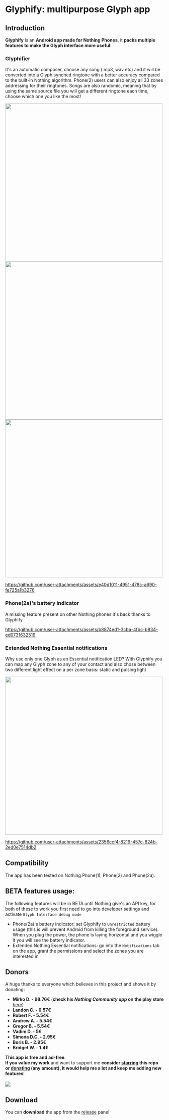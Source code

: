 # Glyphify: multipurpose Glyph app
## Introduction
**Glyphify** is an **Android app made for Nothing Phones**, it **packs multiple features to make the Glyph interface more useful**:

### Glyphifier
It's an automatic composer, choose any song (.mp3, wav etc) and it will be converted into a Glyph synched ringtone with a better accuracy compared to the built-in Nothing algorithm. Phone(2) users can also enjoy all 33 zones addressing for their ringtones. Songs are also randomic, meaning that by using the same source file you will get a different ringtone each time, choose which one you like the most!

<img src="https://github.com/user-attachments/assets/f5dd76a3-3f61-46a2-84b4-cacf0a0e8f10" height="500">
<img src="https://github.com/user-attachments/assets/43a70dc2-ba5b-4b63-a173-6b4a4aeb447c" height="500">
<img src="https://github.com/user-attachments/assets/f236b849-a82f-4c6f-92a6-a43fd93650d3" height="500">

https://github.com/user-attachments/assets/e40d1011-4951-478c-a690-fe725a1b3276

### Phone(2a)'s battery indicator
A missing feature present on other Nothing phones it's back thanks to Glyphify

https://github.com/user-attachments/assets/b8874ed1-3cba-4fbc-b834-ed0731632519

### Extended Nothing Essential notifications
Why use only one Glyph as an Essential notification LED? With Glyphify you can map any Glyph zone to any of your contact and also chose between two different light effect on a per zone basis: static and pulsing light

<img src="https://github.com/user-attachments/assets/4a3f1ae3-9056-4c91-a92e-b56ebeb6cbd5" height="500">

https://github.com/user-attachments/assets/2356ccf4-8219-457c-824b-2ed0e7514db2

## Compatibility
The app has been tested on Nothing Phone(1), Phone(2) and Phone(2a).

## BETA features usage:
The following features will be in BETA until Nothing give's an API key, for both of these to work you first need to go into developer settings and activate `Glyph Interface debug mode`
- Phone(2a)'s battery indicator: set Glyphify to `Unrestricted` battery usage (this is will prevent Android from killing the foreground service). When you plug the power, the phone is laying horizontal and you wiggle it you will see the battery indicator.
- Extended Nothing Essential notifications: go into the `Notifications` tab on the app, grant the permissions and select the zones you are interested in

## Donors

A huge thanks to everyone which believes in this project and shows it by donating:
- **Mirko D. - 98.76€** (**check his _Nothing Community app_ on the play store** [here](https://play.google.com/store/apps/details?id=com.nothing.news))
- **Landon C. - 6.57€**
- **Robert F. - 5.54€**
- **Andrew A. - 5.54€**
- **Gregor B. - 5.54€**
- **Vadim D. - 5€**
- **Simona D.C. - 2.95€**
- **Boris B. - 2.95€**
- **Bridget W. - 1.4€**


**This app is free and ad-free**.\
**If you value my work** and want to support me **consider <ins>starring</ins> this repo or <ins>donating</ins> (any amount), it would help me a lot and keep me adding new features**!
<br><br>
[![](https://www.paypalobjects.com/en_US/i/btn/btn_donateCC_LG.gif)](https://www.paypal.com/donate/?hosted_button_id=HJU8Y7F34Z6TL)

## Download

You can **download** the app from the [release](https://github.com/Fr4nKB/Glyphify/releases/latest) panel
